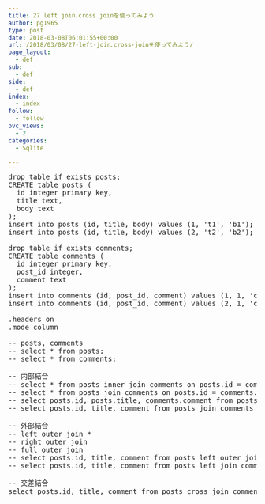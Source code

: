 ```yaml
---
title: 27 left join､cross joinを使ってみよう
author: pg1965
type: post
date: 2018-03-08T06:01:55+00:00
url: /2018/03/08/27-left-join､cross-joinを使ってみよう/
page_layout:
  - def
sub:
  - def
side:
  - def
index:
  - index
follow:
  - follow
pvc_views:
  - 2
categories:
  - Sqlite

---
```

<pre class="lang:tsql decode:true ">drop table if exists posts;
CREATE table posts (
  id integer primary key,
  title text,
  body text
);
insert into posts (id, title, body) values (1, 't1', 'b1');
insert into posts (id, title, body) values (2, 't2', 'b2');

drop table if exists comments;
CREATE table comments (
  id integer primary key,
  post_id integer,
  comment text
);
insert into comments (id, post_id, comment) values (1, 1, 'c1');
insert into comments (id, post_id, comment) values (2, 1, 'c2');

.headers on
.mode column

-- posts, comments
-- select * from posts;
-- select * from comments;

-- 内部結合
-- select * from posts inner join comments on posts.id = comments.post_id;
-- select * from posts join comments on posts.id = comments.post_id;
-- select posts.id, posts.title, comments.comment from posts join comments on posts.id = comments.post_id;
-- select posts.id, title, comment from posts join comments on posts.id = comments.post_id;

-- 外部結合
-- left outer join *
-- right outer join
-- full outer join
-- select posts.id, title, comment from posts left outer join comments on posts.id = comments.post_id;
-- select posts.id, title, comment from posts left join comments on posts.id = comments.post_id;

-- 交差結合
select posts.id, title, comment from posts cross join comments;</pre>

&nbsp;